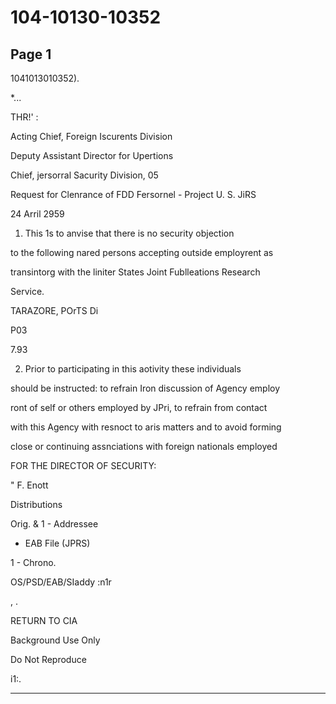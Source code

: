 # 104-10130-10352

## Page 1

1041013010352).

*...

THR!' :

Acting Chief, Foreign Iscurents Division

Deputy Assistant Director for Upertions

Chief, jersorral Sacurity Division, 05

Request for Clenrance of FDD Fersornel - Project U. S. JiRS

24 Arril 2959

1. This 1s to anvise that there is no security objection

to the following nared persons accepting outside employrent as

transintorg with the liniter States Joint Fublleations Research

Service.

TARAZORE, POrTS Di

P03

7.93

2. Prior to participating in this aotivity these individuals

should be instructed: to refrain Iron discussion of Agency employ

ront of self or others employed by JPri, to refrain from contact

with this Agency with resnoct to aris matters and to avoid forming

close or continuing assnciations with foreign nationals employed

FOR THE DIRECTOR OF SECURITY:

" F. Enott

Distributions

Orig. & 1 - Addressee

- EAB File (JPRS)

1 - Chrono.

OS/PSD/EAB/SIaddy :n1r

, .

RETURN TO CIA

Background Use Only

Do Not Reproduce

i1:.

---

